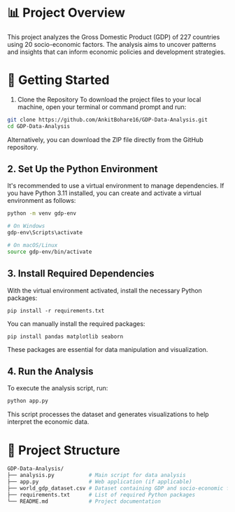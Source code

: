 # 📊 Project Overview
This project analyzes the Gross Domestic Product (GDP) of 227 countries using 20 socio-economic factors. The analysis aims to uncover patterns and insights that can inform economic policies and development strategies.

# 🚀 Getting Started
1. Clone the Repository
To download the project files to your local machine, open your terminal or command prompt and run:

```bash
git clone https://github.com/AnkitBohare16/GDP-Data-Analysis.git
cd GDP-Data-Analysis
```
Alternatively, you can download the ZIP file directly from the GitHub repository.

## 2. Set Up the Python Environment
It's recommended to use a virtual environment to manage dependencies. If you have Python 3.11 installed, you can create and activate a virtual environment as follows:

```bash
python -m venv gdp-env

# On Windows
gdp-env\Scripts\activate

# On macOS/Linux
source gdp-env/bin/activate
```

## 3. Install Required Dependencies
With the virtual environment activated, install the necessary Python packages:
```
pip install -r requirements.txt
```
You can manually install the required packages:
```
pip install pandas matplotlib seaborn
```
These packages are essential for data manipulation and visualization.

## 4. Run the Analysis
To execute the analysis script, run:

```bash
python app.py
```
This script processes the dataset and generates visualizations to help interpret the economic data.

# 📁 Project Structure

```graphql
GDP-Data-Analysis/
├── analysis.py           # Main script for data analysis
├── app.py                # Web application (if applicable)
├── world_gdp_dataset.csv # Dataset containing GDP and socio-economic factors
├── requirements.txt      # List of required Python packages
└── README.md             # Project documentation
```
